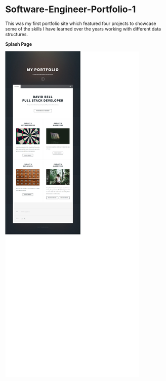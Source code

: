 # Software-Engineer-Portfolio-1

This was my first portfolio site which featured four projects to showcase some of the skills I have learned over the years working with different data structures.

**Splash Page**

![Alt text](https://github.com/davidbell1751/Software-Engineer-Portfolio-1/blob/master/SoftwarePortfolio1.1.jpg?raw=true "Web Page")
